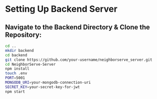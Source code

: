 # Setting Up Backend Server

## Navigate to the Backend Directory & Clone the Repository:

```bash
cd ..
mkdir backend
cd backend
git clone https://github.com/your-username/neighborserve_server.git
cd NeighborServe-Server
npm install
touch .env
PORT=5001
MONGODB_URI=your-mongodb-connection-uri
SECRET_KEY=your-secret-key-for-jwt
npm start

